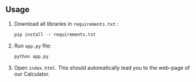 ## Usage

1. Download all libraries in `requirements.txt` :

   ```bash
   pip install -r requirements.txt

2. Run `app.py` file:

    ```bash
    python app.py

3. Open `index.html`. This should automatically lead you to the web-page of our Calculator.





